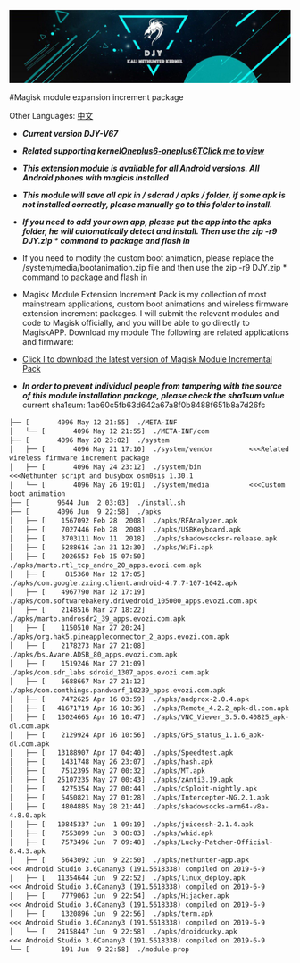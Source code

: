 ![DJY](Images/LOGO.jpg)

#Magisk module expansion increment package

Other Languages: [中文](README_ZH.md)


* ***Current version DJY-V67***

* ***Related supporting kernel[Oneplus6-oneplus6TClick me to view](https://johanlike.github.io/DJY-Oneplus6-or-Oneplus6T-Nethunter-Andrax-Kernel/)***

* ***This extension module is available for all Android versions. All Android phones with magicis installed***

* ***This module will save all apk in / sdcrad / apks / folder, if some apk is not installed correctly, please manually go to this folder to install.***

* ***If you need to add your own app, please put the app into the apks folder, he will automatically detect and install. Then use the zip -r9 DJY.zip * command to package and flash in***

* If you need to modify the custom boot animation, please replace the /system/media/bootanimation.zip file and then use the zip -r9 DJY.zip * command to package and flash in

* Magisk Module Extension Increment Pack is my collection of most mainstream applications, custom boot animations and wireless firmware extension increment packages. I will submit the relevant modules and code to Magisk officially, and you will be able to go directly to MagiskAPP. Download my module The following are related applications and firmware:

* [Click I to download the latest version of Magisk Module Incremental Pack](https://github.com/johanlike/DJY-Nethunter-Magisk-Modules/releases/download/DJY-Magisk-modules-V67/DJY-Magisk-Modules-V67.zip)

* ***In order to prevent individual people from tampering with the source of this module installation package, please check the sha1sum value*** current sha1sum: 1ab60c5fb63d642a67a8f0b8488f651b8a7d26fc

```
├── [       4096 May 12 21:55]  ./META-INF
│   └── [       4096 May 12 21:55]  ./META-INF/com
├── [       4096 May 20 23:02]  ./system
│   ├── [       4096 May 21 17:10]  ./system/vendor         <<<Related wireless firmware increment package
│   ├── [       4096 May 24 23:12]  ./system/bin            <<<Nethunter script and busybox osm0sis 1.30.1
│   └── [       4096 May 26 19:01]  ./system/media          <<<Custom boot animation
├── [       9644 Jun  2 03:03]  ./install.sh
├── [       4096 Jun  9 22:58]  ./apks
│   ├── [    1567092 Feb 28  2008]  ./apks/RFAnalyzer.apk
│   ├── [    7027446 Feb 28  2008]  ./apks/USBKeyboard.apk
│   ├── [    3703111 Nov 11  2018]  ./apks/shadowsocksr-release.apk
│   ├── [    5288616 Jan 31 12:30]  ./apks/WiFi.apk
│   ├── [    2026553 Feb 15 07:50]  ./apks/marto.rtl_tcp_andro_20_apps.evozi.com.apk
│   ├── [     815360 Mar 12 17:05]  ./apks/com.google.zxing.client.android-4.7.7-107-1042.apk
│   ├── [    4967790 Mar 12 17:19]  ./apks/com.softwarebakery.drivedroid_105000_apps.evozi.com.apk
│   ├── [    2148516 Mar 27 18:22]  ./apks/marto.androsdr2_39_apps.evozi.com.apk
│   ├── [    1150510 Mar 27 20:24]  ./apks/org.hak5.pineappleconnector_2_apps.evozi.com.apk
│   ├── [    2178273 Mar 27 21:08]  ./apks/bs.Avare.ADSB_80_apps.evozi.com.apk
│   ├── [    1519246 Mar 27 21:09]  ./apks/com.sdr_labs.sdroid_1307_apps.evozi.com.apk
│   ├── [    5688667 Mar 27 21:12]  ./apks/com.comthings.pandwarf_10239_apps.evozi.com.apk
│   ├── [    7472625 Apr 16 03:59]  ./apks/andprox-2.0.4.apk
│   ├── [   41671719 Apr 16 10:36]  ./apks/Remote_4.2.2_apk-dl.com.apk
│   ├── [   13024665 Apr 16 10:47]  ./apks/VNC_Viewer_3.5.0.40825_apk-dl.com.apk
│   ├── [    2129924 Apr 16 10:56]  ./apks/GPS_status_1.1.6_apk-dl.com.apk
│   ├── [   13188907 Apr 17 04:40]  ./apks/Speedtest.apk
│   ├── [    1431748 May 26 23:07]  ./apks/hash.apk
│   ├── [    7512395 May 27 00:32]  ./apks/MT.apk
│   ├── [   25107235 May 27 00:43]  ./apks/zAnti3.19.apk
│   ├── [    4275354 May 27 00:44]  ./apks/cSploit-nightly.apk
│   ├── [    5450821 May 27 01:28]  ./apks/Intercepter-NG.2.1.apk
│   ├── [    4804885 May 28 21:44]  ./apks/shadowsocks-arm64-v8a-4.8.0.apk
│   ├── [   10845337 Jun  1 09:19]  ./apks/juicessh-2.1.4.apk
│   ├── [    7553899 Jun  3 08:03]  ./apks/whid.apk
│   ├── [    7573496 Jun  7 09:48]  ./apks/Lucky-Patcher-Official-8.4.3.apk
│   ├── [    5643092 Jun  9 22:50]  ./apks/nethunter-app.apk             <<< Android Studio 3.6Canany3 (191.5618338) compiled on 2019-6-9
│   ├── [   11354644 Jun  9 22:52]  ./apks/linux_deploy.apk              <<< Android Studio 3.6Canany3 (191.5618338) compiled on 2019-6-9
│   ├── [    7779063 Jun  9 22:54]  ./apks/Hijacker.apk                  <<< Android Studio 3.6Canany3 (191.5618338) compiled on 2019-6-9
│   ├── [    1320896 Jun  9 22:56]  ./apks/term.apk                      <<< Android Studio 3.6Canany3 (191.5618338) compiled on 2019-6-9
│   └── [   24158447 Jun  9 22:58]  ./apks/droidducky.apk                <<< Android Studio 3.6Canany3 (191.5618338) compiled on 2019-6-9
└── [        191 Jun  9 22:58]  ./module.prop
```